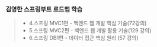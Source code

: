 ### 김영한 스프링부트 로드맵 학습

>- 4.스프링 MVC1편 - 백엔드 웹 개발 핵심 기술(72강의)
>- 5.스프링 MVC2편 - 백엔드 웹 개발 활용 기술(129 강의)
>- 6.스프링 DB1편  - 데이터 접근 핵심 원리 (57 강의)
